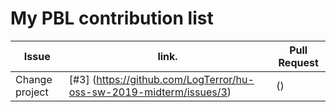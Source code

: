 My PBL contribution list
========================

|Issue                     | link.      | Pull Request |
|--------------------------|------------| -------------|
| Change project  | [#3] (https://github.com/LogTerror/hu-oss-sw-2019-midterm/issues/3)  |  ()|
